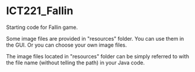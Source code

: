 # ICT221_Fallin

Starting code for Fallin game.

Some image files are provided in "resources" folder. You can use them in the GUI. Or you can choose your own image files.

The image files located in "resources" folder can be simply referred to with the file name (without telling the path) in your Java code.

